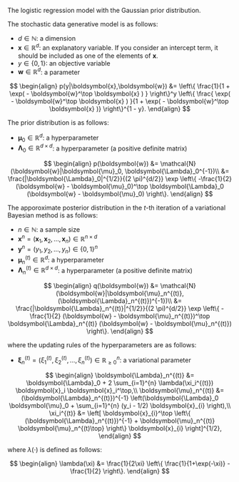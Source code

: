<!-- Document Author
Yuji Iikubo <yuji-iikubo.8@fuji.waseda.jp>
-->

The logistic regression model with the Gaussian prior distribution.

The stochastic data generative model is as follows:

* $d \in \mathbb N$: a dimension
* $\boldsymbol{x} \in \mathbb{R}^d$: an explanatory variable. If you consider an intercept term, it should be included as one of the elements of $\boldsymbol{x}$.
* $y\in\{ 0, 1\}$: an objective variable
* $\boldsymbol{w}\in\mathbb{R}^{d}$: a parameter

$$
\begin{align}
    p(y|\boldsymbol{x},\boldsymbol{w}) &= \left\{ \frac{1}{1 + \exp( - \boldsymbol{w}^\top \boldsymbol{x} ) } \right\}^y \left\{ \frac{ \exp( - \boldsymbol{w}^\top \boldsymbol{x} ) }{1 + \exp( - \boldsymbol{w}^\top \boldsymbol{x} )} \right\}^{1 - y}.
\end{align}
$$

The prior distribution is as follows:

* $\boldsymbol{\mu}_0 \in \mathbb{R}^d$: a hyperparameter
* $\boldsymbol{\Lambda}_0 \in \mathbb{R}^{d\times d}$: a hyperparameter (a positive definite matrix)

$$
\begin{align}
    p(\boldsymbol{w}) &= \mathcal{N}(\boldsymbol{w}|\boldsymbol{\mu}_0, \boldsymbol{\Lambda}_0^{-1})\\
    &= \frac{|\boldsymbol{\Lambda}_0|^{1/2}}{(2 \pi)^{d/2}} \exp \left\{ -\frac{1}{2} (\boldsymbol{w} - \boldsymbol{\mu}_0)^\top \boldsymbol{\Lambda}_0 (\boldsymbol{w} - \boldsymbol{\mu}_0) \right\}.
\end{align}
$$

The apporoximate posterior distribution in the $t$-th iteration of a variational Bayesian method is as follows:

* $n \in \mathbb N$: a sample size
* $\boldsymbol{x}^n = (\boldsymbol{x}_1, \boldsymbol{x}_2, \dots , \boldsymbol{x}_n) \in \mathbb{R}^{n \times d}$
* $\boldsymbol{y}^n = (y_1, y_2, \dots , y_n) \in \{0,1\}^n$
* $\boldsymbol{\mu}_n^{(t)}\in \mathbb{R}^d$: a hyperparameter
* $\boldsymbol{\Lambda}_n^{(t)} \in \mathbb{R}^{d\times d}$: a hyperparameter (a positive definite matrix)

$$
\begin{align}
    q(\boldsymbol{w}) &= \mathcal{N}(\boldsymbol{w}|\boldsymbol{\mu}_n^{(t)}, (\boldsymbol{\Lambda}_n^{(t)})^{-1})\\
    &= \frac{|\boldsymbol{\Lambda}_n^{(t)}|^{1/2}}{(2 \pi)^{d/2}} \exp \left\{ -\frac{1}{2} (\boldsymbol{w} - \boldsymbol{\mu}_n^{(t)})^\top \boldsymbol{\Lambda}_n^{(t)} (\boldsymbol{w} - \boldsymbol{\mu}_n^{(t)}) \right\}.
\end{align}
$$

where the updating rules of the hyperparameters are as follows:

* $\boldsymbol{\xi}_n^{(t)} = (\xi_{1}^{(t)}, \xi_{2}^{(t)}, \dots, \xi_{n}^{(t)}) \in \mathbb{R}_{\geq 0}^n$: a variational parameter

$$
\begin{align}
    \boldsymbol{\Lambda}_n^{(t)} &= \boldsymbol{\Lambda}_0 + 2 \sum_{i=1}^{n} \lambda(\xi_i^{(t)}) \boldsymbol{x}_i \boldsymbol{x}_i^\top,\\
    \boldsymbol{\mu}_n^{(t)} &= (\boldsymbol{\Lambda}_n^{(t)})^{-1} \left(\boldsymbol{\Lambda}_0 \boldsymbol{\mu}_0 + \sum_{i=1}^{n} (y_i - 1/2) \boldsymbol{x}_{i} \right),\\
    \xi_i^{(t)} &= \left[ \boldsymbol{x}_{i}^\top \left\{ (\boldsymbol{\Lambda}_n^{(t)})^{-1} + \boldsymbol{\mu}_n^{(t)} \boldsymbol{\mu}_n^{(t)\top} \right\} \boldsymbol{x}_{i} \right]^{1/2}, 
\end{align}
$$

where $\lambda(\cdot)$ is defined as follows:

$$
\begin{align}
    \lambda(\xi) &= \frac{1}{2\xi} \left\{ \frac{1}{1+\exp(-\xi)} - \frac{1}{2} \right\}.
\end{align}
$$
